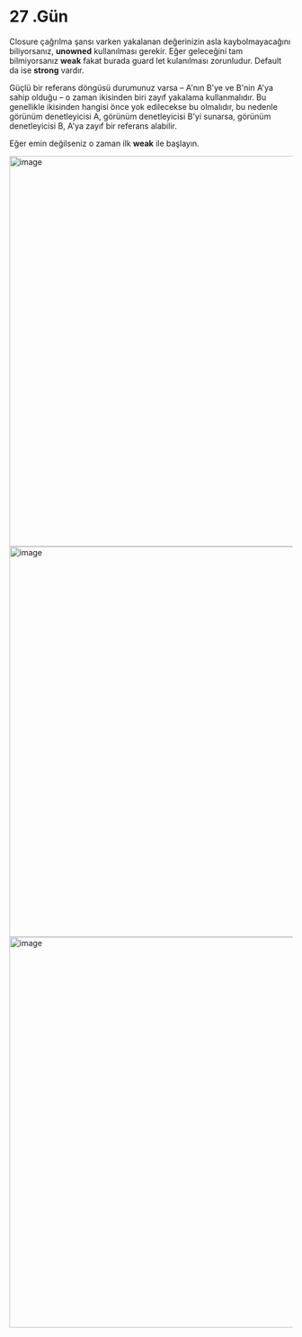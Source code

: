 # 27 .Gün

Closure çağrılma şansı varken yakalanan değerinizin asla kaybolmayacağını biliyorsanız, **unowned** kullanılması gerekir. Eğer geleceğini tam bilmiyorsanız **weak** fakat burada guard let kulanılması zorunludur. Default da ise **strong** vardır.

Güçlü bir referans döngüsü durumunuz varsa – A'nın B'ye ve B'nin A'ya sahip olduğu – o zaman ikisinden biri zayıf yakalama kullanmalıdır. Bu genellikle ikisinden hangisi önce yok edilecekse bu olmalıdır, bu nedenle görünüm denetleyicisi A, görünüm denetleyicisi B'yi sunarsa, görünüm denetleyicisi B, A'ya zayıf bir referans alabilir.

Eğer emin değilseniz o zaman ilk **weak** ile başlayın.

<img width="694" alt="image" src="https://user-images.githubusercontent.com/56068905/197698562-9bbe7062-c0bd-4836-ace8-0d5f9b0d99d4.png">

<img width="694" alt="image" src="https://user-images.githubusercontent.com/56068905/197698601-19c077ec-49a2-462b-938e-4d8f97188a27.png">

<img width="694" alt="image" src="https://user-images.githubusercontent.com/56068905/197698657-339a2e92-acf6-41cb-86d3-440ce485834b.png">
